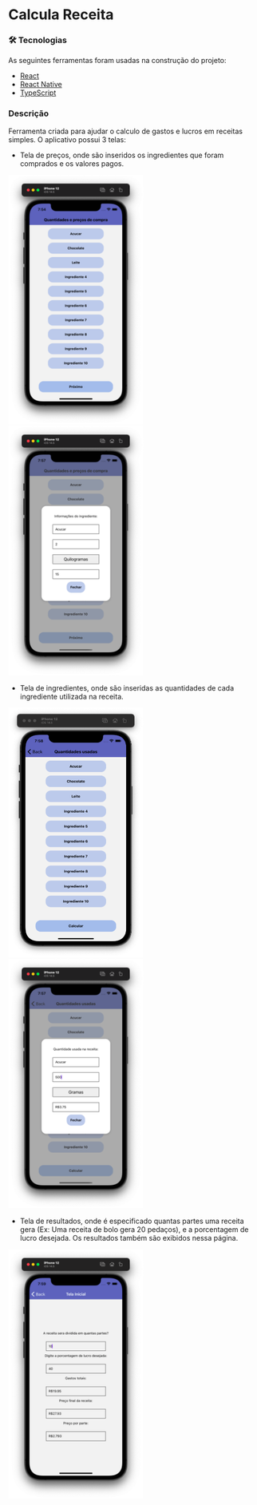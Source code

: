 # Calcula Receita

### 🛠 Tecnologias

As seguintes ferramentas foram usadas na construção do projeto:

- [React](https://pt-br.reactjs.org/)
- [React Native](https://reactnative.dev/)
- [TypeScript](https://www.typescriptlang.org/)

### Descrição
Ferramenta criada para ajudar o calculo de gastos e lucros em receitas simples. O aplicativo possui 3 telas:
- Tela de preços, onde são inseridos os ingredientes que foram comprados e os valores pagos.
 <img src="https://github.com/jvictore/Calcula-Receita/blob/master/prints/Tela%20de%20precos.png?raw=true" width=270 height=500>
 <img src="https://github.com/jvictore/Calcula-Receita/blob/master/prints/Informacoes%20tela%20de%20precos.png?raw=true" width=270 height=500>

- Tela de ingredientes, onde são inseridas as quantidades de cada ingrediente utilizada na receita.
<img src="https://github.com/jvictore/Calcula-Receita/blob/master/prints/Tela%20de%20ingredientes.png?raw=true" width=270 height=500>
<img src="https://github.com/jvictore/Calcula-Receita/blob/master/prints/Informacoes%20tela%20de%20ingredientes.png?raw=true" width=270 height=500>
  

- Tela de resultados, onde é especificado quantas partes uma receita gera (Ex: Uma receita de bolo gera 20 pedaços), e a porcentagem de lucro desejada.
Os resultados também são exibidos nessa página.
 <img src="https://github.com/jvictore/Calcula-Receita/blob/master/prints/Tela%20de%20resultados.png?raw=true" width=270 height=500>
